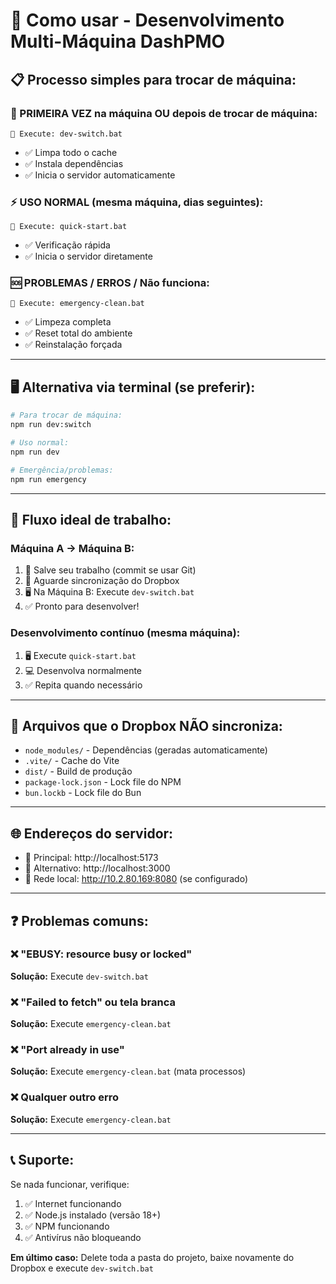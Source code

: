 # 🚀 Como usar - Desenvolvimento Multi-Máquina DashPMO

## 📋 Processo simples para trocar de máquina:

### 🔄 PRIMEIRA VEZ na máquina OU depois de trocar de máquina:
```
🎯 Execute: dev-switch.bat
```
- ✅ Limpa todo o cache
- ✅ Instala dependências
- ✅ Inicia o servidor automaticamente

### ⚡ USO NORMAL (mesma máquina, dias seguintes):
```
🎯 Execute: quick-start.bat
```
- ✅ Verificação rápida
- ✅ Inicia o servidor diretamente

### 🆘 PROBLEMAS / ERROS / Não funciona:
```
🎯 Execute: emergency-clean.bat
```
- ✅ Limpeza completa
- ✅ Reset total do ambiente
- ✅ Reinstalação forçada

---

## 🖥️ Alternativa via terminal (se preferir):

```bash
# Para trocar de máquina:
npm run dev:switch

# Uso normal:
npm run dev

# Emergência/problemas:
npm run emergency
```

---

## 🔄 Fluxo ideal de trabalho:

### Máquina A → Máquina B:
1. 💾 Salve seu trabalho (commit se usar Git)
2. 📱 Aguarde sincronização do Dropbox
3. 🖥️ Na Máquina B: Execute `dev-switch.bat`
4. ✅ Pronto para desenvolver!

### Desenvolvimento contínuo (mesma máquina):
1. 🖥️ Execute `quick-start.bat`
2. 💻 Desenvolva normalmente
3. ✅ Repita quando necessário

---

## 📁 Arquivos que o Dropbox NÃO sincroniza:
- `node_modules/` - Dependências (geradas automaticamente)
- `.vite/` - Cache do Vite
- `dist/` - Build de produção
- `package-lock.json` - Lock file do NPM
- `bun.lockb` - Lock file do Bun

---

## 🌐 Endereços do servidor:
- 🎯 Principal: http://localhost:5173
- 🔄 Alternativo: http://localhost:3000
- 📱 Rede local: http://10.2.80.169:8080 (se configurado)

---

## ❓ Problemas comuns:

### ❌ "EBUSY: resource busy or locked"
**Solução:** Execute `dev-switch.bat`

### ❌ "Failed to fetch" ou tela branca
**Solução:** Execute `emergency-clean.bat`

### ❌ "Port already in use"
**Solução:** Execute `emergency-clean.bat` (mata processos)

### ❌ Qualquer outro erro
**Solução:** Execute `emergency-clean.bat`

---

## 📞 Suporte:
Se nada funcionar, verifique:
1. ✅ Internet funcionando
2. ✅ Node.js instalado (versão 18+)
3. ✅ NPM funcionando
4. ✅ Antivírus não bloqueando

**Em último caso:** Delete toda a pasta do projeto, baixe novamente do Dropbox e execute `dev-switch.bat` 